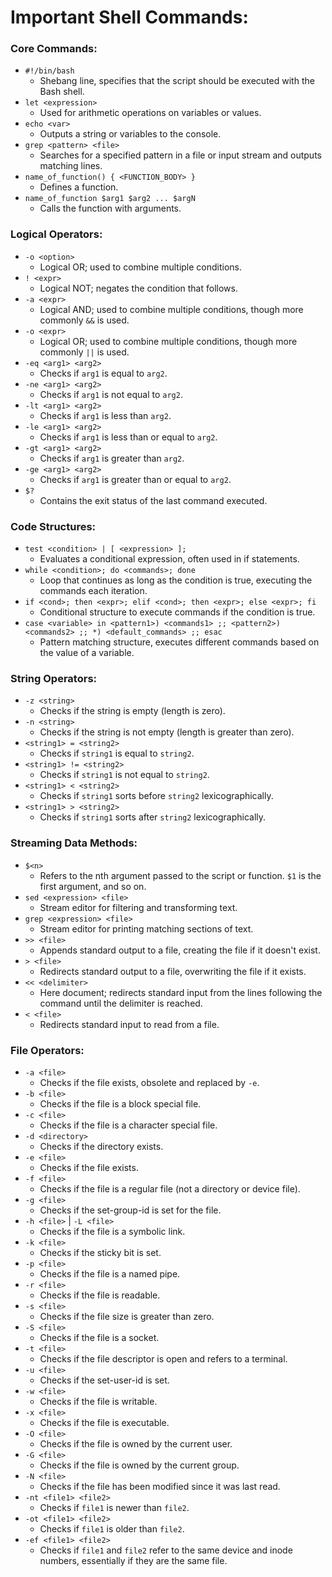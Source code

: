 # Important Shell Commands:

### Core Commands:
- `#!/bin/bash`  
    - Shebang line, specifies that the script should be executed with the Bash shell.
- `let <expression>`  
    - Used for arithmetic operations on variables or values.
- `echo <var>`  
    - Outputs a string or variables to the console.
- `grep <pattern> <file>`  
    - Searches for a specified pattern in a file or input stream and outputs matching lines.
- `name_of_function() { <FUNCTION_BODY> }`  
    - Defines a function.
- `name_of_function $arg1 $arg2 ... $argN`  
    - Calls the function with arguments.

### Logical Operators:
- `-o <option>`  
    - Logical OR; used to combine multiple conditions.
- `! <expr>`  
    - Logical NOT; negates the condition that follows.
- `-a <expr>`  
    - Logical AND; used to combine multiple conditions, though more commonly `&&` is used.
- `-o <expr>`  
    - Logical OR; used to combine multiple conditions, though more commonly `||` is used.
- `-eq <arg1> <arg2>`  
    - Checks if `arg1` is equal to `arg2`.
- `-ne <arg1> <arg2>`  
    - Checks if `arg1` is not equal to `arg2`.
- `-lt <arg1> <arg2>`  
    - Checks if `arg1` is less than `arg2`.
- `-le <arg1> <arg2>`  
    - Checks if `arg1` is less than or equal to `arg2`.
- `-gt <arg1> <arg2>`  
    - Checks if `arg1` is greater than `arg2`.
- `-ge <arg1> <arg2>`  
    - Checks if `arg1` is greater than or equal to `arg2`.
- `$?`  
    - Contains the exit status of the last command executed.

### Code Structures: 
- `test <condition> | [ <expression> ];`  
    - Evaluates a conditional expression, often used in if statements.
- `while <condition>; do <commands>; done`  
    - Loop that continues as long as the condition is true, executing the commands each iteration.
- `if <cond>; then <expr>; elif <cond>; then <expr>; else <expr>; fi`  
    - Conditional structure to execute commands if the condition is true.
- `case <variable> in <pattern1>) <commands1> ;; <pattern2>) <commands2> ;; *) <default_commands> ;; esac`  
    - Pattern matching structure, executes different commands based on the value of a variable.

### String Operators:
- `-z <string>`  
    - Checks if the string is empty (length is zero).
- `-n <string>`  
    - Checks if the string is not empty (length is greater than zero).
- `<string1> = <string2>`  
    - Checks if `string1` is equal to `string2`.
- `<string1> != <string2>`  
    - Checks if `string1` is not equal to `string2`.
- `<string1> < <string2>`  
    - Checks if `string1` sorts before `string2` lexicographically.
- `<string1> > <string2>`  
    - Checks if `string1` sorts after `string2` lexicographically.

### Streaming Data Methods:
- `$<n>`  
    - Refers to the nth argument passed to the script or function. `$1` is the first argument, and so on.
- `sed <expression> <file>`  
    - Stream editor for filtering and transforming text.
- `grep <expression> <file>`
    - Stream editor for printing matching sections of text. 
- `>> <file>`  
    - Appends standard output to a file, creating the file if it doesn't exist.
- `> <file>`  
    - Redirects standard output to a file, overwriting the file if it exists.
- `<< <delimiter>`  
    - Here document; redirects standard input from the lines following the command until the delimiter is reached.
- `< <file>`  
    - Redirects standard input to read from a file.

### File Operators:
- `-a <file>`  
    - Checks if the file exists, obsolete and replaced by `-e`.
- `-b <file>`  
    - Checks if the file is a block special file.
- `-c <file>`  
    - Checks if the file is a character special file.
- `-d <directory>`  
    - Checks if the directory exists.
- `-e <file>`  
    - Checks if the file exists.
- `-f <file>`  
    - Checks if the file is a regular file (not a directory or device file).
- `-g <file>`  
    - Checks if the set-group-id is set for the file.
- `-h <file>` | `-L <file>`  
    - Checks if the file is a symbolic link.
- `-k <file>`  
    - Checks if the sticky bit is set.
- `-p <file>`  
    - Checks if the file is a named pipe.
- `-r <file>`  
    - Checks if the file is readable.
- `-s <file>`  
    - Checks if the file size is greater than zero.
- `-S <file>`  
    - Checks if the file is a socket.
- `-t <file>`  
    - Checks if the file descriptor is open and refers to a terminal.
- `-u <file>`  
    - Checks if the set-user-id is set.
- `-w <file>`  
    - Checks if the file is writable.
- `-x <file>`  
    - Checks if the file is executable.
- `-O <file>`  
    - Checks if the file is owned by the current user.
- `-G <file>`  
    - Checks if the file is owned by the current group.
- `-N <file>`  
    - Checks if the file has been modified since it was last read.
- `-nt <file1> <file2>`  
    - Checks if `file1` is newer than `file2`.
- `-ot <file1> <file2>`  
    - Checks if `file1` is older than `file2`.
- `-ef <file1> <file2>`  
    - Checks if `file1` and `file2` refer to the same device and inode numbers, essentially if they are the same file.


